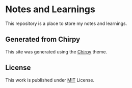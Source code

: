 # Notes and Learnings

This repository is a place to store my notes and learnings.

## Generated from Chirpy

This site was generated using the [Chirpy](https://github.com/cotes2020/jekyll-theme-chirpy) theme.

## License

This work is published under [MIT](https://github.com/cotes2020/chirpy-starter/blob/master/LICENSE) License.
